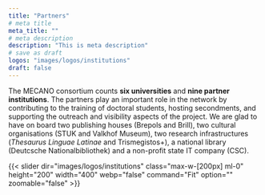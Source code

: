 ```yaml
---
title: "Partners"
# meta title
meta_title: ""
# meta description
description: "This is meta description"
# save as draft
logos: "images/logos/institutions"
draft: false
---
```


The MECANO consortium counts **six universities** and **nine partner institutions**. The partners play an important role in the network by contributing to the training of doctoral students, hosting secondments, and supporting the outreach and visibility aspects of the project. We are glad to have on board two publishing houses (Brepols and Brill), two cultural organisations (STUK and Valkhof Museum), two research infrastructures (*Thesaurus Linguae Latinae* and Trismegistos+), a national library (Deutcsche Nationalbibliothek) and a non-profit state IT company (CSC).




{{< slider dir="images/logos/institutions" class="max-w-[200px] ml-0" height="200" width="400" webp="false" command="Fit" option="" zoomable="false" >}}

<!--
{{< gallery dir="images/logos/institutions" class="" height="400" width="400" webp="true" command="Fit" option="" zoomable="false" >}}
-->